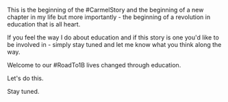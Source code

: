 This is the beginning of the #CarmelStory and the beginning of a new chapter in my life but more importantly - the beginning of a revolution in education that is all heart.

If you feel the way I do about education and if this story is one you'd like to be involved in - simply stay tuned and let me know what you think along the way.

Welcome to our #RoadTo1B lives changed through education.

Let's do this.

Stay tuned.
